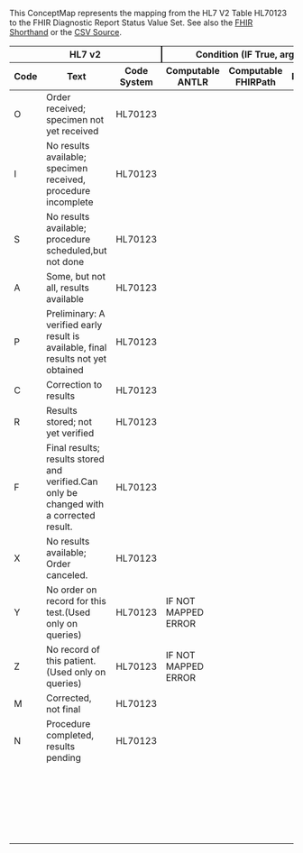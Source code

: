 
This ConceptMap represents the mapping from the HL7 V2 Table HL70123 to the FHIR Diagnostic Report Status Value Set. See also the <a href='https://github.com/HL7/v2-to-fhir/blob/master/tank/Table HL70123[Queries] to Diagnostic Report Status.fsh'>FHIR Shorthand</a> or the <a href='https://github.com/HL7/v2-to-fhir/blob/master/mappings/codesystems/HL7 Concept Map_ ResultStatus[Non-Queries] - Sheet1.csv'>CSV Source</a>.
<table class='grid'><thead>
<tr><th colspan='3' style='border-right: 2px solid black;'>HL7 v2</th><th colspan='3' style='border-right: 2px solid black;'>Condition (IF True, args)</th><th colspan='4'>HL7 FHIR</th><th rowspan='2'>Comments</th></tr>
<tr><th>Code</th><th>Text</th><th>Code System</th><th>Computable ANTLR</th><th>Computable FHIRPath</th><th>Narrative</th><th>Code</th><th>Proposed Extension</th><th>Display</th><th>Code System</th></tr></thead>
<tbody>
<tr><td>O</td><td>Order received; specimen not yet received</td><td style='border-right: 2px'>HL70123</td><td style='border-right: 2px'></td><td style='border-right: 2px'></td><td style='border-right: 2px'></td><td>registered</td><td style='border-right: 2px'></td><td>Registered</td><td><a href='https://hl7.org/fhir/R4/codesystem-diagnostic-report-status.html'>http://hl7.org/fhir/diagnostic-report-status</a></td><td style='border-right: 2px'></td></tr>
<tr><td>I</td><td>No results available; specimen received, procedure incomplete</td><td style='border-right: 2px'>HL70123</td><td style='border-right: 2px'></td><td style='border-right: 2px'></td><td style='border-right: 2px'></td><td>registered</td><td style='border-right: 2px'></td><td>Registered</td><td><a href='https://hl7.org/fhir/R4/codesystem-diagnostic-report-status.html'>http://hl7.org/fhir/diagnostic-report-status</a></td><td style='border-right: 2px'></td></tr>
<tr><td>S</td><td>No results available; procedure scheduled,but not done</td><td style='border-right: 2px'>HL70123</td><td style='border-right: 2px'></td><td style='border-right: 2px'></td><td style='border-right: 2px'></td><td>registered</td><td style='border-right: 2px'></td><td>Registered</td><td><a href='https://hl7.org/fhir/R4/codesystem-diagnostic-report-status.html'>http://hl7.org/fhir/diagnostic-report-status</a></td><td style='border-right: 2px'></td></tr>
<tr><td>A</td><td>Some, but not all, results available</td><td style='border-right: 2px'>HL70123</td><td style='border-right: 2px'></td><td style='border-right: 2px'></td><td style='border-right: 2px'></td><td style='border-right: 2px'></td><td style='border-right: 2px'></td><td style='border-right: 2px'></td><td style='border-right: 2px'></td><td style='border-right: 2px'></td></tr>
<tr><td>P</td><td>Preliminary: A verified early result is available, final results not yet obtained</td><td style='border-right: 2px'>HL70123</td><td style='border-right: 2px'></td><td style='border-right: 2px'></td><td style='border-right: 2px'></td><td>preliminary</td><td style='border-right: 2px'></td><td>Preliminary</td><td><a href='https://hl7.org/fhir/R4/codesystem-diagnostic-report-status.html'>http://hl7.org/fhir/diagnostic-report-status</a></td><td style='border-right: 2px'></td></tr>
<tr><td>C</td><td>Correction to results</td><td style='border-right: 2px'>HL70123</td><td style='border-right: 2px'></td><td style='border-right: 2px'></td><td style='border-right: 2px'></td><td>corrected</td><td style='border-right: 2px'></td><td>Corrected</td><td><a href='https://hl7.org/fhir/R4/codesystem-diagnostic-report-status.html'>http://hl7.org/fhir/diagnostic-report-status</a></td><td style='border-right: 2px'></td></tr>
<tr><td>R</td><td>Results stored; not yet verified</td><td style='border-right: 2px'>HL70123</td><td style='border-right: 2px'></td><td style='border-right: 2px'></td><td style='border-right: 2px'></td><td>partial</td><td style='border-right: 2px'></td><td>Partial</td><td><a href='https://hl7.org/fhir/R4/codesystem-diagnostic-report-status.html'>http://hl7.org/fhir/diagnostic-report-status</a></td><td style='border-right: 2px'></td></tr>
<tr><td>F</td><td>Final results; results stored and verified.Can only be changed with a corrected result.</td><td style='border-right: 2px'>HL70123</td><td style='border-right: 2px'></td><td style='border-right: 2px'></td><td style='border-right: 2px'></td><td>final</td><td style='border-right: 2px'></td><td>Final</td><td><a href='https://hl7.org/fhir/R4/codesystem-diagnostic-report-status.html'>http://hl7.org/fhir/diagnostic-report-status</a></td><td style='border-right: 2px'></td></tr>
<tr><td>X</td><td>No results available; Order canceled.</td><td style='border-right: 2px'>HL70123</td><td style='border-right: 2px'></td><td style='border-right: 2px'></td><td style='border-right: 2px'></td><td>cancelled</td><td style='border-right: 2px'></td><td>Cancelled</td><td><a href='https://hl7.org/fhir/R4/codesystem-diagnostic-report-status.html'>http://hl7.org/fhir/diagnostic-report-status</a></td><td style='border-right: 2px'></td></tr>
<tr><td>Y</td><td>No order on record for this test.(Used only on queries)</td><td style='border-right: 2px'>HL70123</td><td>IF NOT MAPPED ERROR</td><td style='border-right: 2px'></td><td style='border-right: 2px'></td><td style='border-right: 2px'></td><td style='border-right: 2px'></td><td style='border-right: 2px'></td><td style='border-right: 2px'></td><td style='border-right: 2px'></td></tr>
<tr><td>Z</td><td>No record of this patient. (Used only on queries)</td><td style='border-right: 2px'>HL70123</td><td>IF NOT MAPPED ERROR</td><td style='border-right: 2px'></td><td style='border-right: 2px'></td><td style='border-right: 2px'></td><td style='border-right: 2px'></td><td style='border-right: 2px'></td><td style='border-right: 2px'></td><td style='border-right: 2px'></td></tr>
<tr><td>M</td><td>Corrected, not final</td><td style='border-right: 2px'>HL70123</td><td style='border-right: 2px'></td><td style='border-right: 2px'></td><td style='border-right: 2px'></td><td style='border-right: 2px'></td><td style='border-right: 2px'></td><td style='border-right: 2px'></td><td style='border-right: 2px'></td><td style='border-right: 2px'></td></tr>
<tr><td>N</td><td>Procedure completed, results pending</td><td style='border-right: 2px'>HL70123</td><td style='border-right: 2px'></td><td style='border-right: 2px'></td><td style='border-right: 2px'></td><td style='border-right: 2px'></td><td style='border-right: 2px'></td><td style='border-right: 2px'></td><td style='border-right: 2px'></td><td style='border-right: 2px'></td></tr>
<tr><td style='border-right: 2px'></td><td style='border-right: 2px'></td><td style='border-right: 2px'></td><td style='border-right: 2px'></td><td style='border-right: 2px'></td><td style='border-right: 2px'></td><td>appended</td><td style='border-right: 2px'></td><td>Appended</td><td><a href='https://hl7.org/fhir/R4/codesystem-diagnostic-report-status.html'>http://hl7.org/fhir/diagnostic-report-status</a></td><td style='border-right: 2px'></td></tr>
<tr><td style='border-right: 2px'></td><td style='border-right: 2px'></td><td style='border-right: 2px'></td><td style='border-right: 2px'></td><td style='border-right: 2px'></td><td style='border-right: 2px'></td><td>entered-in-errror</td><td style='border-right: 2px'></td><td>Entered in Error</td><td><a href='https://hl7.org/fhir/R4/codesystem-diagnostic-report-status.html'>http://hl7.org/fhir/diagnostic-report-status</a></td><td style='border-right: 2px'></td></tr>
<tr><td style='border-right: 2px'></td><td style='border-right: 2px'></td><td style='border-right: 2px'></td><td style='border-right: 2px'></td><td style='border-right: 2px'></td><td style='border-right: 2px'></td><td>unknown</td><td style='border-right: 2px'></td><td>Unknown</td><td><a href='https://hl7.org/fhir/R4/codesystem-diagnostic-report-status.html'>http://hl7.org/fhir/diagnostic-report-status</a></td><td style='border-right: 2px'></td></tr>
</tbody></table>
